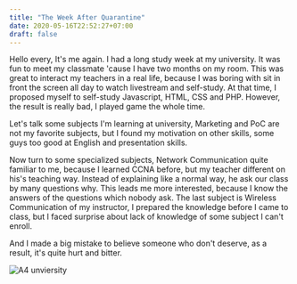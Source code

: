 ```yaml
---
title: "The Week After Quarantine"
date: 2020-05-16T22:52:27+07:00
draft: false
---
```

Hello every, It's me again. I had a long study week at my university. It was fun to meet my classmate 'cause I have two months on my room. This was great to interact my teachers in a real life, because I was boring with sit in front the screen all day to watch livestream and self-study. At that time, I proposed myself to self-study Javascript, HTML, CSS and PHP. However, the result is really bad, I played game the whole time.

Let's talk some subjects I'm learning at university, Marketing and PoC are not my favorite subjects, but I found my motivation on other skills, some guys too good at English and presentation skills.

Now turn to some specialized subjects, Network Communication quite familiar to me, because I learned CCNA before, but my teacher different on his's teaching way. Instead of explaining like a normal way, he ask our class by many questions why. This leads me more interested, because I know the answers of the questions which nobody ask. The last subject is Wireless Communication of my instructor, I prepared the knowledge before I came to class, but I faced surprise about lack of knowledge of some subject I can't enroll.

And I made a big mistake to believe someone who don't deserve, as a result, it's quite hurt and bitter.   

![A4 unviersity](/img/universuty-a4.jpg)
